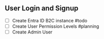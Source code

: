 ## User Login and Signup

- [ ] Create Entra ID B2C instance #todo
- [ ] Create User Permission Levels #planning
- [ ] Create Admin User